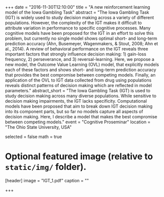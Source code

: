 +++
date = "2016-11-30T12:10:00"
title = "A new reinforcement learning model of the Iowa Gambling Task"
abstract = "The Iowa Gambling Task (IGT) is widely used to study decision making across a variety of different populations. However, the complexity of the IGT makes it difficult to attribute variation in performance to specific cognitive processes. Many cognitive models have been proposed for the IGT in an effort to solve this problem, but currently no single model shows optimal short- and long-term prediction accuracy (Ahn, Busemeyer, Wagenmakers, & Stout, 2008; Ahn et al., 2014). A review of behavioral performance on the IGT reveals three important factors that strongly influence decision making: 1) gain-loss frequency, 2) perseverance, and 3) reversal-learning. Here, we propose a new model, the Outcome Value Learning (OVL) model, that explicitly models each of these factors and shows short- and long-term prediction accuracy that provides the best compromise between competing models. Finally, an application of the OVL to IGT data collected from drug using populations reveals distinct patterns of decision making which are reflected in model parameters."
abstract_short = "The Iowa Gambling Task (IGT) is used to study decision making across many diverse populations. While sensitive to decision making impairments, the IGT lacks specificity. Computational models have been proposed that aim to break down IGT decision making into its component parts, but so far no models capture all aspects of decision making. Here, I describe a model that makes the best compromise between competing models."
event = "Cognitive Proseminar"
location = "The Ohio State University, USA"

selected = false
math = true

# Optional featured image (relative to `static/img/` folder).
[header]
image = "IGT_1.pdf"
caption = ""

+++
